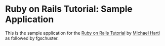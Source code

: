 # Ruby on Rails Tutorial:  Sample Application

This is the sample application for the [Ruby on Rails Tutorial](http://railstutorial.org/) by [Michael Hartl](http://michaelhartl.com/) as followed by fgschuster.